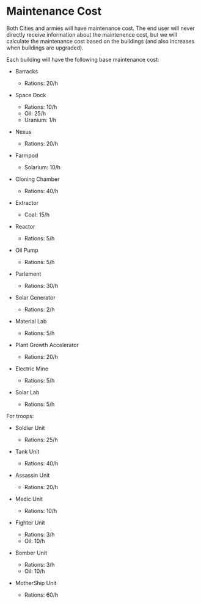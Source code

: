 # Maintenance Cost
Both Cities and armies will have maintenance cost.
The end user will never directly receive information about the maintenence cost,
but we will calculate the maintenance cost based on the buildings (and also increases when buildings are upgraded).

Each building will have the following base maintenance cost:

* Barracks
    * Rations: 20/h

* Space Dock
    * Rations: 10/h
    * Oil: 25/h
    * Uranium: 1/h

* Nexus
    * Rations: 20/h

* Farmpod
    * Solarium: 10/h

* Cloning Chamber
   * Rations: 40/h

* Extractor
   * Coal: 15/h

* Reactor
   * Rations: 5/h

* Oil Pump
   * Rations: 5/h
 
* Parlement
   * Rations: 30/h

* Solar Generator
   * Rations: 2/h

* Material Lab
   * Rations: 5/h

* Plant Growth Accelerator
    * Rations: 20/h

* Electric Mine
    * Rations: 5/h
 
* Solar Lab
    * Rations: 5/h

For troops:
* Soldier Unit
    * Rations: 25/h
  
* Tank Unit
    * Rations: 40/h

* Assassin Unit
    * Rations: 20/h

* Medic Unit
    * Rations: 10/h
  
* Fighter Unit
    * Rations: 3/h
    * Oil: 10/h
  
* Bomber Unit
    * Rations: 3/h
    * Oil: 10/h
  
* MotherShip Unit
    * Rations: 60/h
